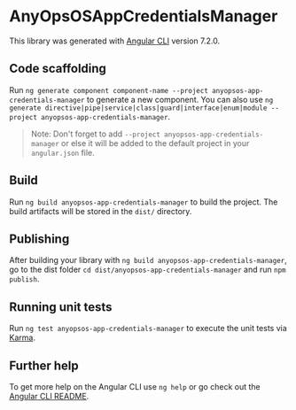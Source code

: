 # AnyOpsOSAppCredentialsManager

This library was generated with [Angular CLI](https://github.com/angular/angular-cli) version 7.2.0.

## Code scaffolding

Run `ng generate component component-name --project anyopsos-app-credentials-manager` to generate a new component. You can also use `ng generate directive|pipe|service|class|guard|interface|enum|module --project anyopsos-app-credentials-manager`.
> Note: Don't forget to add `--project anyopsos-app-credentials-manager` or else it will be added to the default project in your `angular.json` file. 

## Build

Run `ng build anyopsos-app-credentials-manager` to build the project. The build artifacts will be stored in the `dist/` directory.

## Publishing

After building your library with `ng build anyopsos-app-credentials-manager`, go to the dist folder `cd dist/anyopsos-app-credentials-manager` and run `npm publish`.

## Running unit tests

Run `ng test anyopsos-app-credentials-manager` to execute the unit tests via [Karma](https://karma-runner.github.io).

## Further help

To get more help on the Angular CLI use `ng help` or go check out the [Angular CLI README](https://github.com/angular/angular-cli/blob/master/README.md).
